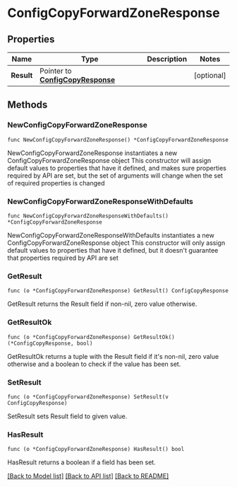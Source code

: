 # ConfigCopyForwardZoneResponse

## Properties

Name | Type | Description | Notes
------------ | ------------- | ------------- | -------------
**Result** | Pointer to [**ConfigCopyResponse**](ConfigCopyResponse.md) |  | [optional] 

## Methods

### NewConfigCopyForwardZoneResponse

`func NewConfigCopyForwardZoneResponse() *ConfigCopyForwardZoneResponse`

NewConfigCopyForwardZoneResponse instantiates a new ConfigCopyForwardZoneResponse object
This constructor will assign default values to properties that have it defined,
and makes sure properties required by API are set, but the set of arguments
will change when the set of required properties is changed

### NewConfigCopyForwardZoneResponseWithDefaults

`func NewConfigCopyForwardZoneResponseWithDefaults() *ConfigCopyForwardZoneResponse`

NewConfigCopyForwardZoneResponseWithDefaults instantiates a new ConfigCopyForwardZoneResponse object
This constructor will only assign default values to properties that have it defined,
but it doesn't guarantee that properties required by API are set

### GetResult

`func (o *ConfigCopyForwardZoneResponse) GetResult() ConfigCopyResponse`

GetResult returns the Result field if non-nil, zero value otherwise.

### GetResultOk

`func (o *ConfigCopyForwardZoneResponse) GetResultOk() (*ConfigCopyResponse, bool)`

GetResultOk returns a tuple with the Result field if it's non-nil, zero value otherwise
and a boolean to check if the value has been set.

### SetResult

`func (o *ConfigCopyForwardZoneResponse) SetResult(v ConfigCopyResponse)`

SetResult sets Result field to given value.

### HasResult

`func (o *ConfigCopyForwardZoneResponse) HasResult() bool`

HasResult returns a boolean if a field has been set.


[[Back to Model list]](../README.md#documentation-for-models) [[Back to API list]](../README.md#documentation-for-api-endpoints) [[Back to README]](../README.md)


